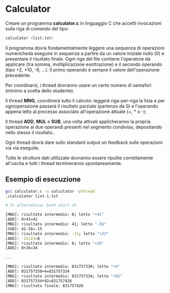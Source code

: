 # Calculator

Creare un programma **calculator.c** in linguaggio C che accetti invocazioni sulla riga di comando del tipo:

```bash
calculator <list.txt>
```

Il programma dovrà fondamentalmente leggere una sequenza di operazioni numericheda eseguire in sequenza a partire da un valore iniziale nullo (0) e presentare il risultato finale. Ogni riga del file contiene l'operatore da applicare (tra somma, moltiplicazione esottrazione) e il secondo operando (tipo  +2,  *10,  -9, ...). Il primo operando è sempre il valore dell'operazione precedente.

Per coordinarsi, i thread dovranno usare un certo numero di semafori (minimo a scelta dello studente).

Il thread **MNG**, coordinerà tutto il calcolo: leggerà riga-per-riga la lista e per ognioperazione passerà il risultato parziale (partenzo da 0) e l'operando appena letto al processo associato all'operazione attuale (+, * o  -); 

Il thread **ADD**, **MUL** e **SUB**, una volta attivati applicheranno la propria operazione ai   due   operandi   presenti   nel   segmento   condiviso,   depositando   nello   stesso   il risultato..

Ogni thread dovrà dare sullo standard output un feedback sulle operazioni via via eseguite.

Tutte le strutture dati utilizzate dovranno essere ripulite correttamente all'uscita e tutti i thread termineranno spontaneamente.

## Esempio di esecuzione
```bash
gcc calculator.c -o calculator -pthread
./calculator list-1.txt

# In alternativa: bash start.sh

[MNG]: risultato intermedio: 0; letto "+41"
[ADD]: 0+41=41
[MNG]: risultato intermedio: 41; letto "-56"
[SUB]: 41-56=-15 
[MNG]: risultato intermedio: -15; letto "+23"
[ADD]: -15+23=8
[MNG]: risultato intermedio: 8; letto "+26"
[ADD]: 8+26=34

...

[MNG]: risultato intermedio: 831757330; letto "+4"
[ADD]: 831757330+4=831757334
[MNG]: risultato intermedio: 831757334; letto "+92"
[ADD]: 831757334+92=831757426
[MNG]: risultato finale: 831757426
```